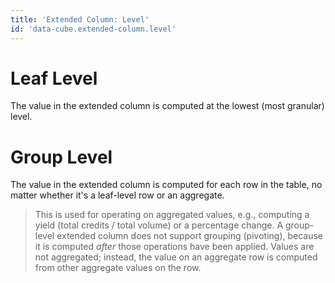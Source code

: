 ```yaml
---
title: 'Extended Column: Level'
id: 'data-cube.extended-column.level'
---
```


# Leaf Level

The value in the extended column is computed at the lowest (most granular) level.

# Group Level

The value in the extended column is computed for each row in the table, no matter whether it's a leaf-level row or an aggregate.

> This is used for operating on aggregated values, e.g., computing a yield (total credits / total volume) or a percentage change. A group-level extended column does not support grouping (pivoting), because it is computed _after_ those operations have been applied. Values are not aggregated; instead, the value on an aggregate row is computed from other aggregate values on the row.
